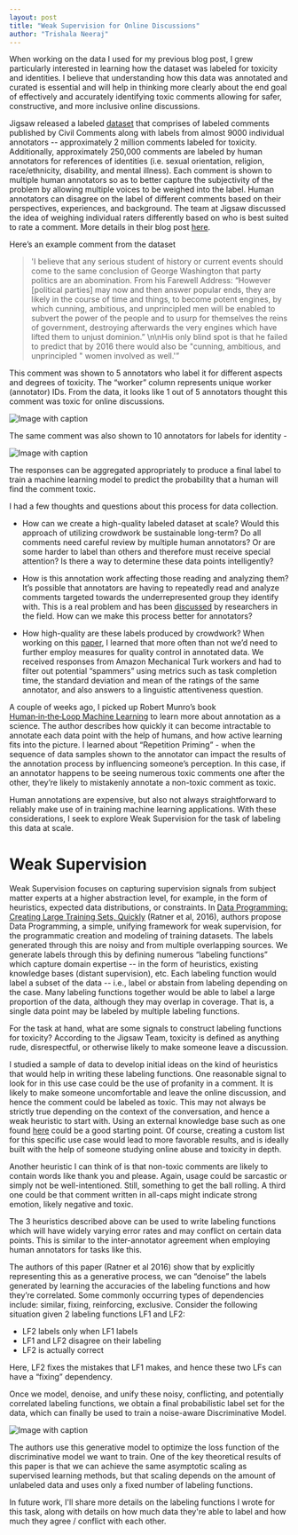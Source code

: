 ```yaml
---
layout: post
title: "Weak Supervision for Online Discussions"
author: "Trishala Neeraj"
---
```


When working on the data I used for my previous blog post, I grew particularly interested in learning how the dataset was labeled for toxicity and identities. I believe that understanding how this data was annotated and curated is essential and will help in thinking more clearly about the end goal of effectively and accurately identifying toxic comments allowing for safer, constructive, and more inclusive online discussions.

Jigsaw released a labeled [dataset](https://www.kaggle.com/c/jigsaw-unintended-bias-in-toxicity-classification/data) that comprises of labeled comments published by Civil Comments along with labels from almost 9000 individual annotators -- approximately 2 million comments labeled for toxicity. Additionally, approximately 250,000 comments are labeled by human annotators for references of identities (i.e. sexual orientation, religion, race/ethnicity, disability, and mental illness). Each comment is shown to multiple human annotators so as to better capture the subjectivity of the problem by allowing multiple voices to be weighed into the label. Human annotators can disagree on the label of different comments based on their perspectives, experiences, and background. The team at Jigsaw discussed the idea of weighing individual raters differently based on who is best suited to rate a comment. More details in their blog post [here](https://medium.com/the-false-positive/creating-labeled-datasets-and-exploring-the-role-of-human-raters-56367b6db298).

Here’s an example comment from the dataset 
> 'I believe  that any serious student of history or current events should come to the same conclusion of George Washington that party politics are an abomination.    From his Farewell Address:  “However [political parties] may now and then answer popular ends, they are likely in the course of time and things, to become potent engines, by which cunning, ambitious, and unprincipled men will be enabled to subvert the power of the people and to usurp for themselves the reins of government, destroying afterwards the very engines which have lifted them to unjust dominion.” \n\nHis only blind spot is that he failed to predict that by 2016 there would also be "cunning, ambitious, and unprincipled "  women involved as well.'”

This comment was shown to 5 annotators who label it for different aspects and degrees of toxicity. The “worker” column represents unique worker (annotator) IDs. From the data, it looks like 1 out of 5 annotators thought this comment was toxic for online discussions.

![Image with caption](https://drive.google.com/uc?export=view&id=15IxwwwCoiA-7uhnY3a05vo0F85x1khRY "Toxicity labeled")

The same comment was also shown to 10 annotators for labels for identity - 

![Image with caption](https://drive.google.com/uc?export=view&id=1TiZdfX4jLwi5KSRKhX_wDrwxqL3GGhrF "Identity labeled")

The responses can be aggregated appropriately to produce a final label to train a machine learning model to predict the probability that a human will find the comment toxic. 

I had a few thoughts and questions about this process for data collection.

* How can we create a high-quality labeled dataset at scale? Would this approach of utilizing crowdwork be sustainable long-term? Do all comments need careful review by multiple human annotators? Or are some harder to label than others and therefore must receive special attention? Is there a way to determine these data points intelligently?

* How is this annotation work affecting those reading and analyzing them? It’s possible that annotators are having to repeatedly read and analyze comments targeted towards the underrepresented group they identify with. This is a real problem and has been [discussed](https://twitter.com/kirbyconrod/status/1139184438846402562) by researchers in the field. How can we make this process better for annotators?

* How high-quality are these labels produced by crowdwork? When working on this [paper](https://maxiao.info/papers/ma2017computational.pdf), I learned that more often than not we’d need to further employ measures for quality control in annotated data. We received responses from Amazon Mechanical Turk workers and had to filter out potential “spammers” using metrics such as task completion time, the standard deviation and mean of the ratings of the same annotator, and also answers to a linguistic attentiveness question.

A couple of weeks ago, I picked up Robert Munro’s book [Human‑in‑the‑Loop Machine Learning](https://livebook.manning.com/book/human-in-the-loop-machine-learning/welcome/v-7/) to learn more about annotation as a science. The author describes how quickly it can become intractable to annotate each data point with the help of humans, and how active learning fits into the picture. I learned about “Repetition Priming” - when the sequence of data samples shown to the annotator can impact the results of the annotation process by influencing someone’s perception. In this case, if an annotator happens to be seeing numerous toxic comments one after the other, they’re likely to mistakenly annotate a non-toxic comment as toxic.

Human annotations are expensive, but also not always straightforward to reliably make use of in training machine learning applications. With these considerations, I seek to explore Weak Supervision for the task of labeling this data at scale.

# Weak Supervision

Weak Supervision focuses on capturing supervision signals from subject matter experts at a higher abstraction level, for example, in the form of heuristics, expected data distributions, or constraints. In [Data Programming: Creating Large Training Sets, Quickly](https://papers.nips.cc/paper/6523-data-programming-creating-large-training-sets-quickly.pdf) (Ratner et al, 2016), authors propose Data Programming, a simple, unifying framework for weak supervision, for the programmatic creation and modeling of training datasets. The labels generated through this are noisy and from multiple overlapping sources. We generate labels through this by defining numerous “labeling functions” which capture domain expertise -- in the form of heuristics, existing knowledge bases (distant supervision), etc. Each labeling function would label a subset of the data -- i.e., label or abstain from labeling depending on the case. Many labeling functions together would be able to label a large proportion of the data, although they may overlap in coverage. That is, a single data point may be labeled by multiple labeling functions.

For the task at hand, what are some signals to construct labeling functions for toxicity? According to the Jigsaw Team, toxicity is defined as anything rude, disrespectful, or otherwise likely to make someone leave a discussion.

I studied a sample of data to develop initial ideas on the kind of heuristics that would help in writing these labeling functions. One reasonable signal to look for in this use case could be the use of profanity in a comment. It is likely to make someone uncomfortable and leave the online discussion, and hence the comment could be labeled as toxic. This may not always be strictly true depending on the context of the conversation, and hence a weak heuristic to start with. Using an external knowledge base such as one found [here](https://code.google.com/archive/p/badwordslist/downloads) could be a good starting point. Of course, creating a custom list for this specific use case would lead to more favorable results, and is ideally built with the help of someone studying online abuse and toxicity in depth.

Another heuristic I can think of is that non-toxic comments are likely to contain words like thank you and please. Again, usage could be sarcastic or simply not be well-intentioned. Still, something to get the ball rolling. A third one could be that comment written in all-caps might indicate strong emotion, likely negative and toxic.

The 3 heuristics described above can be used to write labeling functions which will have widely varying error rates and may conflict on certain data points. This is similar to the inter-annotator agreement when employing human annotators for tasks like this.

The authors of this paper (Ratner et al 2016) show that by explicitly representing this as a generative process, we can “denoise” the labels generated by learning the accuracies of the labeling functions and how they’re correlated. Some commonly occurring types of dependencies include: similar, fixing, reinforcing, exclusive. Consider the following situation given 2 labeling functions LF1 and LF2:
* LF2 labels only when LF1 labels
* LF1 and LF2 disagree on their labeling 
* LF2 is actually correct

Here, LF2 fixes the mistakes that LF1 makes, and hence these two LFs can have a “fixing” dependency.

Once we model, denoise, and unify these noisy, conflicting, and potentially correlated labeling functions, we obtain a final probabilistic label set for the data, which can finally be used to train a noise-aware Discriminative Model.

![Image with caption](https://drive.google.com/uc?export=view&id=1o-aZRds5-6ctAAXzW57td9H9UdH1sJu2 "Weak Supervision Overview")

The authors use this generative model to optimize the loss function of the discriminative model we want to train. One of the key theoretical results of this paper is that we can achieve the same asymptotic scaling as supervised learning methods, but that scaling depends on the amount of unlabeled data and uses only a fixed number of labeling functions.

In future work, I'll share more details on the labeling functions I wrote for this task, along with details on how much data they're able to label and how much they agree / conflict with each other.